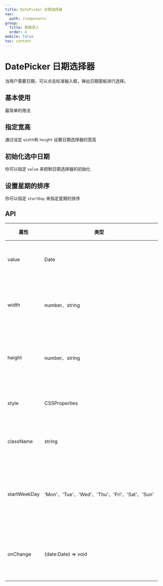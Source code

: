```yaml
---
title: DatePicker 日期选择器
nav:
  path: /components
group:
  title: 数据录入
  order: 4
mobile: false
toc: content
---
```


# DatePicker 日期选择器

当用户需要日期，可以点击标准输入框，弹出日期面板进行选择。

## 基本使用

最简单的用法

<code src="./demos/demo1.tsx"></code>

## 指定宽高

通过设定 `width`和 `height` 设置日期选择器的宽高

<code src="./demos/demo2.tsx"></code>

## 初始化选中日期

你可以指定 `value` 来控制日期选择器的初始化

<code src="./demos/demo3.tsx"></code>

## 设置星期的排序

你可以指定 `startDay` 来指定星期的排序

<code src="./demos/demo4.tsx"></code>

## API

| 属性         | 类型                                            | 默认值     | 必填  | 说明               |
| ------------ | ----------------------------------------------- | ---------- | ----- | ------------------ |
| value        | Date                                            | new Date() | false | 初始化日期         |
| width        | number、string                                  | 300        | false | 日期选择器宽度     |
| height       | number、string                                  | 250        | false | 日期选择器高度     |
| style        | CSSProperties                                   | -          | false | 自定义样式         |
| className    | string                                          | -          | false | 自定义类名         |
| startWeekDay | 'Mon'、'Tue'、'Wed'、'Thu'、'Fri'、'Sat'、'Sun' | 'Sun'      | false | 指定星期的排列顺序 |
| onChange     | (date:Date) => void                             | -          | false | 选择日期的回调     |

